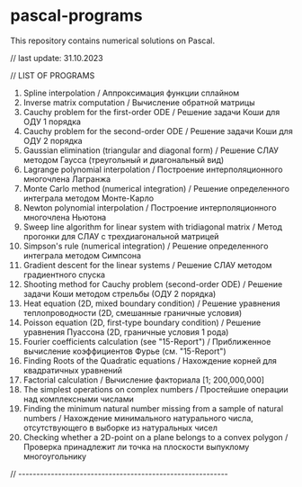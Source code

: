 # pascal-programs
This repository contains numerical solutions on Pascal.

// last update: 31.10.2023

// LIST OF PROGRAMS

1. Spline interpolation / Аппроксимация функции сплайном
2. Inverse matrix computation / Вычисление обратной матрицы
3. Cauchy problem for the first-order ODE / Решение задачи Коши для ОДУ 1 порядка
4. Cauchy problem for the second-order ODE / Решение задачи Коши для ОДУ 2 порядка
5. Gaussian elimination (triangular and diagonal form) / Решение СЛАУ методом Гаусса (треугольный и диагональный вид)
6. Lagrange polynomial interpolation / Построение интерполяционного многочлена Лагранжа
7. Monte Carlo method (numerical integration) / Решение определенного интеграла методом Монте-Карло
8. Newton polynomial interpolation / Построение интерполяционного многочлена Ньютона
9. Sweep line algorithm for linear system with tridiagonal matrix / Метод прогонки для СЛАУ с трехдиагональной матрицей
10. Simpson's rule (numerical integration) / Решение определенного интеграла методом Симпсона
11. Gradient descent for the linear systems / Решение СЛАУ методом градиентного спуска
12. Shooting method for Cauchy problem (second-order ODE) / Решение задачи Коши методом стрельбы (ОДУ 2 порядка)
13. Heat equation (2D, mixed boundary condition) / Решение уравнения теплопроводности (2D, смешанные граничные условия)
14. Poisson equation (2D, first-type boundary condition) / Решение уравнения Пуассона (2D, граничные условия 1 рода)
15. Fourier coefficients calculation (see "15-Report") / Приближенное вычисление коэффициентов Фурье (см. "15-Report")
16. Finding Roots of the Quadratic equations / Нахождение корней для квадратичных уравнений
17. Factorial calculation / Вычисление факториала [1; 200,000,000]
18. The simplest operations on complex numbers / Простейшие операции над комплексными числами
19. Finding the minimum natural number missing from a sample of natural numbers / Нахождение минимального натурального числа, отсутствующего в выборке из натуральных чисел
20. Checking whether a 2D-point on a plane belongs to a convex polygon / Проверка принадлежит ли точка на плоскости выпуклому многоугольнику

// ----------------------------------------------------------


